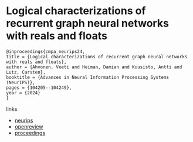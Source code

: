 # Logical characterizations of recurrent graph neural networks with reals and floats

```
@inproceedings{cmpa_neurips24,
title = {Logical characterizations of recurrent graph neural networks with reals and floats},
author = {Ahvonen, Veeti and Heiman, Damian and Kuusisto, Antti and Lutz, Carsten},
booktitle = {Advances in Neural Information Processing Systems (NeurIPS)},
pages = {104205--104249},
year = {2024}
}
```

links
- [neurips](https://nips.cc/Conferences/2024/Schedule?showEvent=94525)
- [openreview](https://openreview.net/forum?id=atDcnWqG5n)
- [proceedings](https://papers.nips.cc//paper_files/paper/2024/hash/bca7a9a0dd85e2a68420e5cae27eccfb-Abstract-Conference.html)
